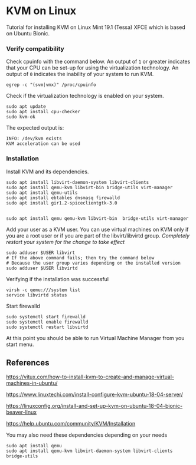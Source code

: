 KVM on Linux
============

Tutorial for installing KVM on Linux Mint 19.1 (Tessa) XFCE which is based on Ubuntu Bionic.

### Verify compatibility

Check cpuinfo with the command below. An output of `1` or greater indicates that your CPU can be set-up for using the virtualization technology. An output of `0` indicates the inability of your system to run KVM.
```
egrep -c "(svm|vmx)" /proc/cpuinfo
```

Check if the virtualization technology is enabled on your system.
```
sudo apt update
sudo apt install cpu-checker
sudo kvm-ok
```

The expected output is:
```
INFO: /dev/kvm exists
KVM acceleration can be used
```

### Installation

Install KVM and its dependencies.
```
sudo apt install libvirt-daemon-system libvirt-clients
sudo apt install qemu-kvm libvirt-bin bridge-utils virt-manager
sudo apt install qemu-utils
sudo apt install ebtables dnsmasq firewalld
sudo apt install gir1.2-spiceclientgtk-3.0


sudo apt install qemu qemu-kvm libvirt-bin  bridge-utils virt-manager
```

Add your user as a KVM user. You can use virtual machines on KVM only if you are a root user or if you are part of the libvirt/libvirtd group. *Completely restart your system for the change to take effect*
```
sudo adduser $USER libvirt
# If the above command fails; then try the command below
# Because the user group varies depending on the installed version
sudo adduser $USER libvirtd
```

Verifying if the installation was successful
```
virsh -c qemu:///system list
service libvirtd status
```

Start firewalld
```
sudo systemctl start firewalld
sudo systemctl enable firewalld
sudo systemctl restart libvirtd
```

At this point you should be able to run Virtual Machine Manager from you start menu.


References
----------
https://vitux.com/how-to-install-kvm-to-create-and-manage-virtual-machines-in-ubuntu/

https://www.linuxtechi.com/install-configure-kvm-ubuntu-18-04-server/

https://linuxconfig.org/install-and-set-up-kvm-on-ubuntu-18-04-bionic-beaver-linux

https://help.ubuntu.com/community/KVM/Installation

You may also need these dependencies depending on your needs
```
sudo apt install qemu
sudo apt install qemu-kvm libvirt-daemon-system libvirt-clients bridge-utils
```

